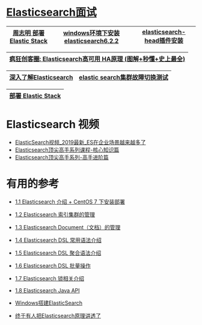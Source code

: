 
# [Elasticsearch面试](https://github.com/stevenli91748/JAVA-Architecture/blob/master/Tools%20and%20Middleware/Elasticsearch/interview/README.md)

[周志明  部署 Elastic Stack](https://icyfenix.cn/appendix/operation-env-setup/elk-setup.html)|[windows环境下安装elasticsearch6.2.2](https://bugstack.cn/itstack-demo-any/2019/08/12/windows%E7%8E%AF%E5%A2%83%E4%B8%8B%E5%AE%89%E8%A3%85elasticsearch6.2.2.html)|[elasticsearch-head插件安装](https://bugstack.cn/itstack-demo-any/2019/08/13/elasticsearch-head%E6%8F%92%E4%BB%B6%E5%AE%89%E8%A3%85.html)|
---|---|---|

[疯狂创客圈: Elasticsearch高可用 HA原理 (图解+秒懂+史上最全)](https://www.cnblogs.com/crazymakercircle/p/15433680.html)|
---|

[深入了解Elasticsearch](https://www.bilibili.com/video/BV1NW411P7XU)|[elastic search集群故障切换测试](https://www.kancloud.cn/ty1114/elasticsearch/1079430)|
---|---|

[部署 Elastic Stack](https://icyfenix.cn/appendix/operation-env-setup/elk-setup.html)|
---|


# Elasticsearch 视频

* [ElasticSearch视频_2019最新_ES在企业场景越来越多了](https://www.bilibili.com/video/av64033816/?spm_id_from=333.788.videocard.12)
* [Elasticsearch顶尖高手系列课程-核心知识篇](https://www.bilibili.com/video/av73034310)
* [Elasticsearch顶尖高手系列-高手进阶篇](https://www.bilibili.com/video/av73036633)

# 有用的参考

* [1.1 Elasticsearch 介绍 + CentOS 7 下安装部署](http://www.youmeek.com/elasticsearch-introduction-and-install/)
* [1.2 Elasticsearch 索引集群的管理](http://www.youmeek.com/elasticsearch-cluster/)
* [1.3 Elasticsearch Document（文档）的管理](http://www.youmeek.com/elasticsearch-document/)
* [1.4 Elasticsearch DSL 常用语法介绍](http://www.youmeek.com/elasticsearch-dsl/)
* [1.5 Elasticsearch DSL 聚合语法介绍](http://www.youmeek.com/elasticsearch-dsl-aggregation/)
* [1.6 Elasticsearch DSL 批量操作](http://www.youmeek.com/elasticsearch-dsl-batch/)
* [1.7 Elasticsearch 锁相关介绍](http://www.youmeek.com/elasticsearch-lock/)
* [1.8 Elasticsearch Java API](http://www.youmeek.com/elasticsearch-java-api/)

* [Windows搭建ElasticSearch](https://blog.csdn.net/Julycaka/article/details/82665522) 
* [终于有人把Elasticsearch原理讲透了](https://developer.51cto.com/art/201904/594615.htm)


